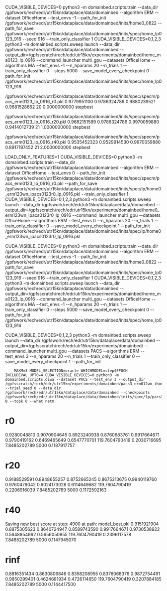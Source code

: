 CUDA_VISIBLE_DEVICES=0 python3 -m domainbed.scripts.train --data_dir /gpfswork/rech/edr/utr15kn/dataplace/data/domainbed --algorithm ERM --dataset OfficeHome --test_envs -1 --path_for_init /gpfswork/rech/edr/utr15kn/dataplace/data/domainbed/inits/home0_0822 --path_for_save /gpfswork/rech/edr/utr15kn/dataplace/data/domainbed/inits/spec/home_lp0123_916 --seed 916 --train_only_classifier 1
CUDA_VISIBLE_DEVICES=0,1,2,3 python3 -m domainbed.scripts.sweep launch --data_dir /gpfswork/rech/edr/utr15kn/dataplace/data/domainbed --output_dir=/gpfsscratch/rech/edr/utr15kn/experiments/domainbed/home_ma0123_lp_0916 --command_launcher multi_gpu --datasets OfficeHome --algorithms MA --test_envs -1 --n_hparams 20 --n_trials 1 --train_only_classifier 0 --steps 5000 --save_model_every_checkpoint 0 --path_for_init /gpfswork/rech/edr/utr15kn/dataplace/data/domainbed/inits/spec/home_lp0123_916


/gpfswork/rech/edr/utr15kn/dataplace/data/domainbed/inits/spec/specm/pacs_erm0123_lp_0916_r0.pkl
0.9779951100          0.9786324786          0.9880239521          0.9681528662          20                    0.0000000000          stepbest

/gpfswork/rech/edr/utr15kn/dataplace/data/domainbed/inits/spec/specm/pacs_erm0123_lp_0916_r20.pkl
0.9682151589          0.9786324786          0.9970059880          0.9414012739          21                    1.0000000000          stepbest

/gpfswork/rech/edr/utr15kn/dataplace/data/domainbed/inits/spec/specm/pacs_erm0123_lp_0916_r40.pkl
0.9535452323          0.9529914530          0.9970059880          0.8917197452          21                    2.0000000000          stepbest


LOAD_ONLY_FEATURES=1 CUDA_VISIBLE_DEVICES=0 python3 -m domainbed.scripts.train --data_dir /gpfswork/rech/edr/utr15kn/dataplace/data/domainbed --algorithm ERM --dataset OfficeHome --test_envs 0 --path_for_init /gpfswork/rech/edr/utr15kn/dataplace/data/domainbed/inits/spec/specm/pacs_erm0123_lp_0916_r0.pkl --path_for_save /gpfswork/rech/edr/utr15kn/dataplace/data/domainbed/inits/spec/lp/home0_erm123wn_ipacs0123r0_lp_0916.pkl --train_only_classifier 1
CUDA_VISIBLE_DEVICES=0,1,2,3 python3 -m domainbed.scripts.sweep launch --data_dir /gpfswork/rech/edr/utr15kn/dataplace/data/domainbed --output_dir=/gpfsscratch/rech/edr/utr15kn/experiments/domainbed/home0_erm123wn_ipacs0123r0_lp_0916 --command_launcher multi_gpu --datasets OfficeHome --algorithms ERM --test_envs 0 --n_hparams 20 --n_trials 1 --train_only_classifier 0 --save_model_every_checkpoint 1 --path_for_init /gpfswork/rech/edr/utr15kn/dataplace/data/domainbed/inits/spec/lp/home0_erm123wn_ipacs0123r0_lp_0916.pkl


CUDA_VISIBLE_DEVICES=0 python3 -m domainbed.scripts.train --data_dir /gpfswork/rech/edr/utr15kn/dataplace/data/domainbed --algorithm ERM --dataset OfficeHome --test_envs -1 --path_for_init /gpfswork/rech/edr/utr15kn/dataplace/data/domainbed/inits/home0_0822 --path_for_save /gpfswork/rech/edr/utr15kn/dataplace/data/domainbed/inits/spec/home_lp0123_916 --seed 916 --train_only_classifier 1
CUDA_VISIBLE_DEVICES=0,1,2,3 python3 -m domainbed.scripts.sweep launch --data_dir /gpfswork/rech/edr/utr15kn/dataplace/data/domainbed --output_dir=/gpfsscratch/rech/edr/utr15kn/experiments/domainbed/home_ma0123_lp_0916 --command_launcher multi_gpu --datasets OfficeHome --algorithms MA --test_envs -1 --n_hparams 20 --n_trials 1 --train_only_classifier 0 --steps 5000 --save_model_every_checkpoint 0 --path_for_init /gpfswork/rech/edr/utr15kn/dataplace/data/domainbed/inits/spec/home_lp0123_916



CUDA_VISIBLE_DEVICES=0,1,2,3 python3 -m domainbed.scripts.sweep launch --data_dir /gpfswork/rech/edr/utr15kn/dataplace/data/domainbed --output_dir=/gpfsscratch/rech/edr/utr15kn/experiments/domainbed/ --command_launcher multi_gpu --datasets PACS --algorithms ERM --test_envs 3 --n_hparams 20 --n_trials 1 --train_only_classifier 0 --save_model_every_checkpoint 1 --path_for_init

        MAXM=3 MODEL_SELECTION=oracle WHICHMODEL=step$EPOCH INCLUDEVAL_UPTO=4 CUDA_VISIBLE_DEVICES=0 python3 -m domainbed.scripts.diwa --dataset PACS --test_env 3 --output_dir /gpfsscratch/rech/edr/utr15kn/experiments/domainbed/pacs3_erm012wn_ihome0123r0_lp_0916 --trial_seed 0 --data_dir /gpfswork/rech/edr/utr15kn/dataplace/data/domainbed --checkpoints /gpfswork/rech/edr/utr15kn/dataplace/data/domainbed/inits/spec/lp/pacs3_erm012wn_ihome0123r0_lp_0916.pkl 0 --topk 0 --what netm


# r0
0.9280048810          0.9070904645          0.8923240938          0.8760683761          0.9917664671          0.9790419162          0.6469465649          0.6547770701          119.7604790419        0.2030716695          7.8485202789          5000                  0.1187917757
# r20
0.9188529591          0.8948655257          0.8752665245          0.8675213675          0.9940119760          0.9760479042          0.6024173028          0.6114649682          119.7604790419        0.2206916039          7.8485202789          5000                  0.1172592163
# r40
Saving new best score at step: 4900 at path: model_best.pkl
0.9151921904          0.8875305623          0.8640724947          0.8589743590          0.9917664671          0.9730538922          0.5648854962          0.5656050955          119.7604790419        0.2396117578          7.8485202789          5000                  0.1147945070
# rinf
0.8816351434          0.8630806846          0.8358208955          0.8376068376          0.9872754491          0.9850299401          0.4624681934          0.4726114650          119.7604790419        0.3207884185          7.8485202789          5000                  0.1144417500
